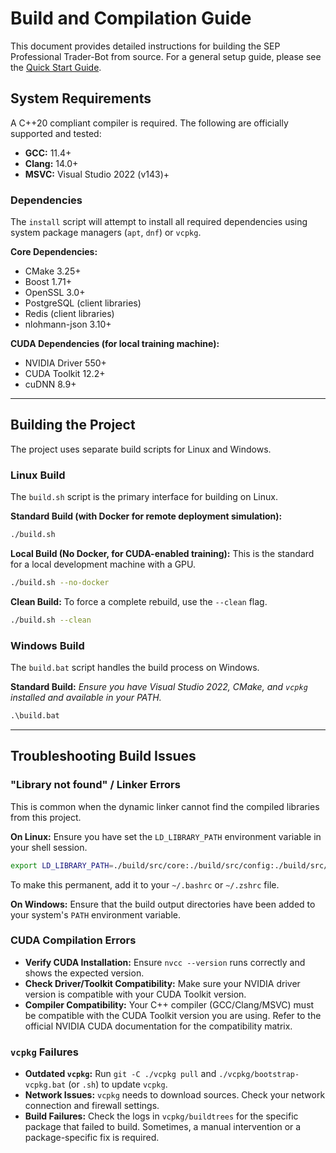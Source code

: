 # Build and Compilation Guide

This document provides detailed instructions for building the SEP Professional Trader-Bot from source. For a general setup guide, please see the [Quick Start Guide](../00_OVERVIEW/00_QUICKSTART.md).

## System Requirements

A C++20 compliant compiler is required. The following are officially supported and tested:
- **GCC:** 11.4+
- **Clang:** 14.0+
- **MSVC:** Visual Studio 2022 (v143)+

### Dependencies

The `install` script will attempt to install all required dependencies using system package managers (`apt`, `dnf`) or `vcpkg`.

**Core Dependencies:**
- CMake 3.25+
- Boost 1.71+
- OpenSSL 3.0+
- PostgreSQL (client libraries)
- Redis (client libraries)
- nlohmann-json 3.10+

**CUDA Dependencies (for local training machine):**
- NVIDIA Driver 550+ 
- CUDA Toolkit 12.2+
- cuDNN 8.9+

---

## Building the Project

The project uses separate build scripts for Linux and Windows.

### Linux Build

The `build.sh` script is the primary interface for building on Linux.

**Standard Build (with Docker for remote deployment simulation):**
```bash
./build.sh
```

**Local Build (No Docker, for CUDA-enabled training):**
This is the standard for a local development machine with a GPU.
```bash
./build.sh --no-docker
```

**Clean Build:**
To force a complete rebuild, use the `--clean` flag.
```bash
./build.sh --clean
```

### Windows Build

The `build.bat` script handles the build process on Windows.

**Standard Build:**
*Ensure you have Visual Studio 2022, CMake, and `vcpkg` installed and available in your PATH.*
```bat
.\build.bat
```

---

## Troubleshooting Build Issues

### "Library not found" / Linker Errors
This is common when the dynamic linker cannot find the compiled libraries from this project.

**On Linux:**
Ensure you have set the `LD_LIBRARY_PATH` environment variable in your shell session.
```bash
export LD_LIBRARY_PATH=./build/src/core:./build/src/config:./build/src/c_api
```
To make this permanent, add it to your `~/.bashrc` or `~/.zshrc` file.

**On Windows:**
Ensure that the build output directories have been added to your system's `PATH` environment variable.

### CUDA Compilation Errors
- **Verify CUDA Installation:** Ensure `nvcc --version` runs correctly and shows the expected version.
- **Check Driver/Toolkit Compatibility:** Make sure your NVIDIA driver version is compatible with your CUDA Toolkit version.
- **Compiler Compatibility:** Your C++ compiler (GCC/Clang/MSVC) must be compatible with the CUDA Toolkit version you are using. Refer to the official NVIDIA CUDA documentation for the compatibility matrix.

### `vcpkg` Failures
- **Outdated `vcpkg`:** Run `git -C ./vcpkg pull` and `./vcpkg/bootstrap-vcpkg.bat` (or `.sh`) to update `vcpkg`.
- **Network Issues:** `vcpkg` needs to download sources. Check your network connection and firewall settings.
- **Build Failures:** Check the logs in `vcpkg/buildtrees` for the specific package that failed to build. Sometimes, a manual intervention or a package-specific fix is required.
